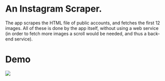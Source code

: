 # An Instagram Scraper. 
The app scrapes the HTML file of public accounts, and fetches the first 12 images. All of these is done by the app itself, without using a web service (in order to fetch more images a scroll would be needed, and thus a back-end service).


# Demo
![](InstagramScraper.gif)
